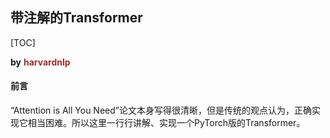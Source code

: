 ## 带注解的Transformer

[TOC]

**by** <font color="brown">**harvardnlp**</font>

#### 前言

“Attention is All You Need”论文本身写得很清晰，但是传统的观点认为，正确实现它相当困难。所以这里一行行讲解、实现一个PyTorch版的Transformer。


